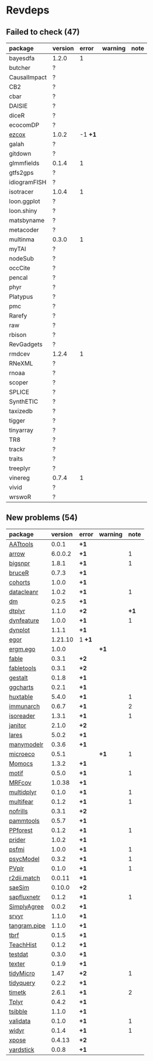 # Revdeps

## Failed to check (47)

|package                    |version |error     |warning |note |
|:--------------------------|:-------|:---------|:-------|:----|
|bayesdfa                   |1.2.0   |1         |        |     |
|butcher                    |?       |          |        |     |
|CausalImpact               |?       |          |        |     |
|CB2                        |?       |          |        |     |
|cbar                       |?       |          |        |     |
|DAISIE                     |?       |          |        |     |
|diceR                      |?       |          |        |     |
|ecocomDP                   |?       |          |        |     |
|[ezcox](failures.md#ezcox) |1.0.2   |-1 __+1__ |        |     |
|galah                      |?       |          |        |     |
|gitdown                    |?       |          |        |     |
|glmmfields                 |0.1.4   |1         |        |     |
|gtfs2gps                   |?       |          |        |     |
|idiogramFISH               |?       |          |        |     |
|isotracer                  |1.0.4   |1         |        |     |
|loon.ggplot                |?       |          |        |     |
|loon.shiny                 |?       |          |        |     |
|matsbyname                 |?       |          |        |     |
|metacoder                  |?       |          |        |     |
|multinma                   |0.3.0   |1         |        |     |
|myTAI                      |?       |          |        |     |
|nodeSub                    |?       |          |        |     |
|occCite                    |?       |          |        |     |
|pencal                     |?       |          |        |     |
|phyr                       |?       |          |        |     |
|Platypus                   |?       |          |        |     |
|pmc                        |?       |          |        |     |
|Rarefy                     |?       |          |        |     |
|raw                        |?       |          |        |     |
|rbison                     |?       |          |        |     |
|RevGadgets                 |?       |          |        |     |
|rmdcev                     |1.2.4   |1         |        |     |
|RNeXML                     |?       |          |        |     |
|rnoaa                      |?       |          |        |     |
|scoper                     |?       |          |        |     |
|SPLICE                     |?       |          |        |     |
|SynthETIC                  |?       |          |        |     |
|taxizedb                   |?       |          |        |     |
|tigger                     |?       |          |        |     |
|tinyarray                  |?       |          |        |     |
|TR8                        |?       |          |        |     |
|trackr                     |?       |          |        |     |
|traits                     |?       |          |        |     |
|treeplyr                   |?       |          |        |     |
|vinereg                    |0.7.4   |1         |        |     |
|vivid                      |?       |          |        |     |
|wrswoR                     |?       |          |        |     |

## New problems (54)

|package                                 |version |error    |warning |note   |
|:---------------------------------------|:-------|:--------|:-------|:------|
|[AATtools](problems.md#aattools)        |0.0.1   |__+1__   |        |       |
|[arrow](problems.md#arrow)              |6.0.0.2 |__+1__   |        |1      |
|[bigsnpr](problems.md#bigsnpr)          |1.8.1   |__+1__   |        |1      |
|[bruceR](problems.md#brucer)            |0.7.3   |__+1__   |        |       |
|[cohorts](problems.md#cohorts)          |1.0.0   |__+1__   |        |       |
|[datacleanr](problems.md#datacleanr)    |1.0.2   |__+1__   |        |1      |
|[dm](problems.md#dm)                    |0.2.5   |__+1__   |        |       |
|[dtplyr](problems.md#dtplyr)            |1.1.0   |__+2__   |        |__+1__ |
|[dynfeature](problems.md#dynfeature)    |1.0.0   |__+1__   |        |1      |
|[dynplot](problems.md#dynplot)          |1.1.1   |__+1__   |        |       |
|[egor](problems.md#egor)                |1.21.10 |1 __+1__ |        |       |
|[ergm.ego](problems.md#ergmego)         |1.0.0   |         |__+1__  |       |
|[fable](problems.md#fable)              |0.3.1   |__+2__   |        |       |
|[fabletools](problems.md#fabletools)    |0.3.1   |__+2__   |        |       |
|[gestalt](problems.md#gestalt)          |0.1.8   |__+1__   |        |       |
|[ggcharts](problems.md#ggcharts)        |0.2.1   |__+1__   |        |       |
|[huxtable](problems.md#huxtable)        |5.4.0   |__+1__   |        |1      |
|[immunarch](problems.md#immunarch)      |0.6.7   |__+1__   |        |2      |
|[isoreader](problems.md#isoreader)      |1.3.1   |__+1__   |        |1      |
|[janitor](problems.md#janitor)          |2.1.0   |__+2__   |        |       |
|[lares](problems.md#lares)              |5.0.2   |__+1__   |        |       |
|[manymodelr](problems.md#manymodelr)    |0.3.6   |__+1__   |        |       |
|[microeco](problems.md#microeco)        |0.5.1   |         |__+1__  |1      |
|[Momocs](problems.md#momocs)            |1.3.2   |__+1__   |        |       |
|[motif](problems.md#motif)              |0.5.0   |__+1__   |        |1      |
|[MRFcov](problems.md#mrfcov)            |1.0.38  |__+1__   |        |       |
|[multidplyr](problems.md#multidplyr)    |0.1.0   |__+1__   |        |1      |
|[multifear](problems.md#multifear)      |0.1.2   |__+1__   |        |1      |
|[nofrills](problems.md#nofrills)        |0.3.1   |__+2__   |        |       |
|[pammtools](problems.md#pammtools)      |0.5.7   |__+1__   |        |       |
|[PPforest](problems.md#ppforest)        |0.1.2   |__+1__   |        |1      |
|[prider](problems.md#prider)            |1.0.2   |__+1__   |        |       |
|[psfmi](problems.md#psfmi)              |1.0.0   |__+1__   |        |1      |
|[psycModel](problems.md#psycmodel)      |0.3.2   |__+1__   |        |1      |
|[PVplr](problems.md#pvplr)              |0.1.0   |__+1__   |        |1      |
|[r2dii.match](problems.md#r2diimatch)   |0.0.11  |__+1__   |        |       |
|[saeSim](problems.md#saesim)            |0.10.0  |__+2__   |        |       |
|[sapfluxnetr](problems.md#sapfluxnetr)  |0.1.2   |__+1__   |        |1      |
|[SimplyAgree](problems.md#simplyagree)  |0.0.2   |__+1__   |        |       |
|[srvyr](problems.md#srvyr)              |1.1.0   |__+1__   |        |       |
|[tangram.pipe](problems.md#tangrampipe) |1.1.0   |__+1__   |        |       |
|[tbrf](problems.md#tbrf)                |0.1.5   |__+1__   |        |       |
|[TeachHist](problems.md#teachhist)      |0.1.2   |__+1__   |        |       |
|[testdat](problems.md#testdat)          |0.3.0   |__+1__   |        |       |
|[texter](problems.md#texter)            |0.1.9   |__+1__   |        |       |
|[tidyMicro](problems.md#tidymicro)      |1.47    |__+2__   |        |1      |
|[tidyquery](problems.md#tidyquery)      |0.2.2   |__+1__   |        |       |
|[timetk](problems.md#timetk)            |2.6.1   |__+1__   |        |2      |
|[Tplyr](problems.md#tplyr)              |0.4.2   |__+1__   |        |       |
|[tsibble](problems.md#tsibble)          |1.1.0   |__+1__   |        |       |
|[validata](problems.md#validata)        |0.1.0   |__+1__   |        |1      |
|[widyr](problems.md#widyr)              |0.1.4   |__+1__   |        |1      |
|[xpose](problems.md#xpose)              |0.4.13  |__+2__   |        |       |
|[yardstick](problems.md#yardstick)      |0.0.8   |__+1__   |        |       |

